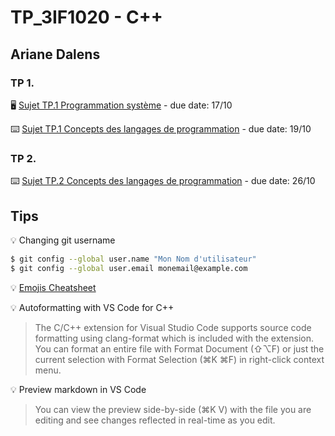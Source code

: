 # TP_3IF1020 - C++

## Ariane Dalens

### TP 1.

:desktop_computer: [Sujet TP.1 Programmation système](https://wdi.centralesupelec.fr/3IF1020/SystExercice1) - due date: 17/10

:keyboard: [Sujet TP.1 Concepts des langages de programmation](https://wdi.centralesupelec.fr/3IF1020/ProgExercice1) - due date: 19/10

### TP 2.

:keyboard: [Sujet TP.2 Concepts des langages de programmation](https://wdi.centralesupelec.fr/3IF1020/ProgExercice2) - due date: 26/10

## Tips 
:bulb: Changing git username
```bash
$ git config --global user.name "Mon Nom d'utilisateur"
$ git config --global user.email monemail@example.com
```

:bulb: [Emojis Cheatsheet](https://github.com/ikatyang/emoji-cheat-sheet/blob/master/README.md#light--video)

:bulb: Autoformatting with VS Code for C++ 
> The C/C++ extension for Visual Studio Code supports source code formatting using clang-format which is included with the extension.
You can format an entire file with Format Document (⇧⌥F) or just the current selection with Format Selection (⌘K ⌘F) in right-click context menu.

:bulb: Preview markdown in VS Code
>You can view the preview side-by-side (⌘K V) with the file you are editing and see changes reflected in real-time as you edit.